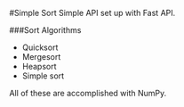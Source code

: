 #Simple Sort
Simple API set up with Fast API.

###Sort Algorithms
* Quicksort
* Mergesort
* Heapsort
* Simple sort

All of these are accomplished with NumPy.
